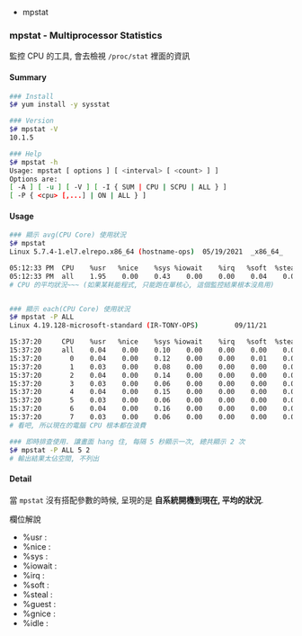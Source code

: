 
- mpstat


### mpstat - Multiprocessor Statistics

監控 CPU 的工具, 會去檢視 `/proc/stat` 裡面的資訊


#### Summary

```bash
### Install
$# yum install -y sysstat

### Version
$# mpstat -V
10.1.5

### Help
$# mpstat -h
Usage: mpstat [ options ] [ <interval> [ <count> ] ]
Options are:
[ -A ] [ -u ] [ -V ] [ -I { SUM | CPU | SCPU | ALL } ]
[ -P { <cpu> [,...] | ON | ALL } ]
```


#### Usage

```bash
### 顯示 avg(CPU Core) 使用狀況
$# mpstat
Linux 5.7.4-1.el7.elrepo.x86_64 (hostname-ops) 	05/19/2021 	_x86_64_	(8 CPU)

05:12:33 PM  CPU    %usr   %nice    %sys %iowait    %irq   %soft  %steal  %guest  %gnice   %idle
05:12:33 PM  all    1.95    0.00    0.43    0.00    0.00    0.04    0.00    0.00    0.00   97.57
# CPU 的平均狀況~~~ (如果某耗能程式, 只能跑在單核心, 這個監控結果根本沒鳥用)


### 顯示 each(CPU Core) 使用狀況
$# mpstat -P ALL
Linux 4.19.128-microsoft-standard (IR-TONY-OPS)         09/11/21        _x86_64_        (8 CPU)

15:37:20     CPU    %usr   %nice    %sys %iowait    %irq   %soft  %steal  %guest  %gnice   %idle
15:37:20     all    0.04    0.00    0.10    0.00    0.00    0.00    0.00    0.00    0.00   99.86
15:37:20       0    0.04    0.00    0.12    0.00    0.00    0.01    0.00    0.00    0.00   99.83
15:37:20       1    0.03    0.00    0.08    0.00    0.00    0.00    0.00    0.00    0.00   99.89
15:37:20       2    0.04    0.00    0.14    0.00    0.00    0.00    0.00    0.00    0.00   99.81
15:37:20       3    0.03    0.00    0.06    0.00    0.00    0.00    0.00    0.00    0.00   99.90
15:37:20       4    0.04    0.00    0.15    0.00    0.00    0.00    0.00    0.00    0.00   99.81
15:37:20       5    0.03    0.00    0.06    0.00    0.00    0.00    0.00    0.00    0.00   99.91
15:37:20       6    0.04    0.00    0.16    0.00    0.00    0.00    0.00    0.00    0.00   99.80
15:37:20       7    0.03    0.00    0.06    0.00    0.00    0.00    0.00    0.00    0.00   99.91
# 看吧, 所以現在的電腦 CPU 根本都在浪費                                                         ↑↑↑↑↑

### 即時排查使用. 讓畫面 hang 住, 每隔 5 秒顯示一次, 總共顯示 2 次
$# mpstat -P ALL 5 2
# 輸出結果太佔空間, 不列出
```

#### Detail

當 `mpstat` 沒有搭配參數的時候, 呈現的是 **自系統開機到現在, 平均的狀況**.

欄位解說

- %usr    : 
- %nice   : 
- %sys    : 
- %iowait : 
- %irq    : 
- %soft   : 
- %steal  : 
- %guest  : 
- %gnice  : 
- %idle   : 